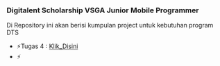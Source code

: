 ### Digitalent Scholarship VSGA Junior Mobile Programmer

Di Repository ini akan berisi kumpulan project untuk kebutuhan program DTS

- ⚡Tugas 4 : [Klik_Disini](//link)
- ⚡
